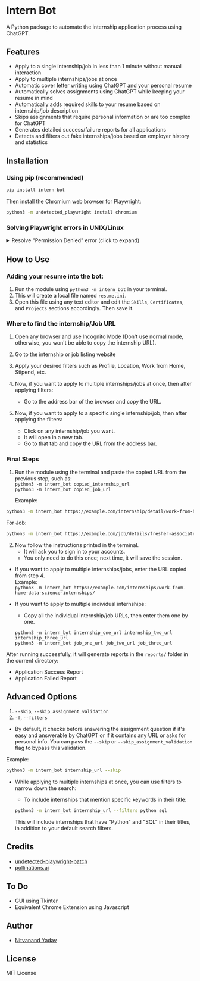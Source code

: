 # Intern Bot

A Python package to automate the internship application process using ChatGPT.

## Features

* Apply to a single internship/job in less than 1 minute without manual interaction
* Apply to multiple internships/jobs at once
* Automatic cover letter writing using ChatGPT and your personal resume
* Automatically solves assignments using ChatGPT while keeping your resume in mind
* Automatically adds required skills to your resume based on internship/job description
* Skips assignments that require personal information or are too complex for ChatGPT
* Generates detailed success/failure reports for all applications
* Detects and filters out fake internships/jobs based on employer history and statistics

## Installation

### Using pip (recommended)
```bash
pip install intern-bot
```

Then install the Chromium web browser for Playwright:
```bash
python3 -m undetected_playwright install chromium
```

### Solving Playwright errors in UNIX/Linux

<details>
<summary>Resolve "Permission Denied" error (click to expand)</summary>

On UNIX-based OS, you might run into the following errors:
```
Permission denied: '...python3.**/site-packages/undetected_playwright/driver/playwright.sh'
```
and
```
...python3.**/site-packages/undetected_playwright/driver/node: Permission denied
```

To resolve them, simply run:
```shell
chmod +x <The path your terminal tells you>.sh
# so smth like: ...python3.**/site-packages/undetected_playwright/driver/playwright.sh
```
and
```
chmod +x <The path your terminal tells you for node>
# so smth like: ...python3.**/site-packages/undetected_playwright/driver/node
```
</details>

## How to Use

### Adding your resume into the bot:
1. Run the module using `python3 -m intern_bot` in your terminal.
2. This will create a local file named `resume.ini`.
3. Open this file using any text editor and edit the `Skills`, `Certificates`, and `Projects` sections accordingly. Then save it.

### Where to find the internship/Job URL
1. Open any browser and use Incognito Mode (Don't use normal mode, otherwise, you won't be able to copy the internship URL).
2. Go to the internship or job listing website
3. Apply your desired filters such as Profile, Location, Work from Home, Stipend, etc.

4. Now, if you want to apply to multiple internships/jobs at once, then after applying filters:
    * Go to the address bar of the browser and copy the URL.

5. Now, if you want to apply to a specific single internship/job, then after applying the filters:
    * Click on any internship/job you want.
    * It will open in a new tab.
    * Go to that tab and copy the URL from the address bar.

### Final Steps
1. Run the module using the terminal and paste the copied URL from the previous step, such as:    
    `python3 -m intern_bot copied_internship_url`    
    `python3 -m intern_bot copied_job_url`    
    
    Example:  
```bash
python3 -m intern_bot https://example.com/internship/detail/work-from-home-part-time-teaching-assistant-data-science-internship
```

For Job:
```bash
python3 -m intern_bot https://example.com/job/details/fresher-associate-product-manager-job
```

2. Now follow the instructions printed in the terminal.
    - It will ask you to sign in to your accounts.
    - You only need to do this once; next time, it will save the session.

* If you want to apply to multiple internships/jobs, enter the URL copied from step 4.    
    Example:    
    `python3 -m intern_bot https://example.com/internships/work-from-home-data-science-internships/`  

* If you want to apply to multiple individual internships:
    - Copy all the individual internship/job URLs, then enter them one by one.    

    `python3 -m intern_bot internship_one_url internship_two_url internship_three_url`    
    `python3 -m intern_bot job_one_url job_two_url job_three_url`    

After running successfully, it will generate reports in the `reports/` folder in the current directory:
- Application Success Report
- Application Failed Report

## Advanced Options
1. `--skip`, `--skip_assignment_validation`
2. `-f`, `--filters`

* By default, it checks before answering the assignment question if it's easy and answerable by ChatGPT or if it contains any URL or asks for personal info. You can pass the `--skip` or `--skip_assignment_validation` flag to bypass this validation.

Example:
```bash
python3 -m intern_bot internship_url --skip
```

* While applying to multiple internships at once, you can use filters to narrow down the search:
    - To include internships that mention specific keywords in their title:

    ```bash
    python3 -m intern_bot internship_url --filters python sql
    ```
    This will include internships that have "Python" and "SQL" in their titles, in addition to your default search filters.

## Credits
* [undetected-playwright-patch](https://pypi.org/project/undetected-playwright-patch/)
* [pollinations.ai](https://pollinations.ai)

## To Do
* GUI using Tkinter
* Equivalent Chrome Extension using Javascript

## Author
- [Nityanand Yadav](https://github.com/Nityanand17)

## License
MIT License 